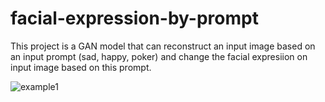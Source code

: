 # facial-expression-by-prompt
This project is a GAN model that can reconstruct an input image based on an input prompt (sad, happy, poker) and change the facial expresiion on input image based on this prompt.

![example1](https://github.com/kamyarMhd/facial-expression-by-prompt/assets/127598555/2cc74df1-e68b-45bc-8d4f-b6cdd14e28df)
